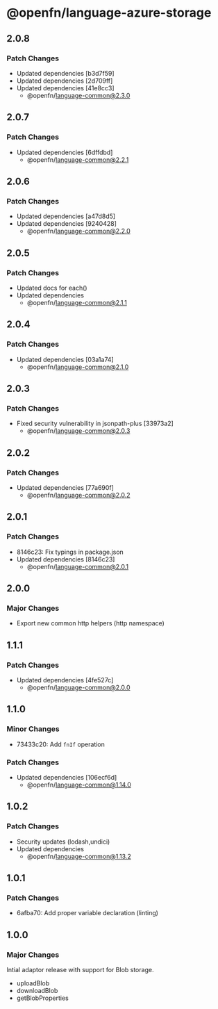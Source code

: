 # @openfn/language-azure-storage

## 2.0.8

### Patch Changes

- Updated dependencies [b3d7f59]
- Updated dependencies [2d709ff]
- Updated dependencies [41e8cc3]
  - @openfn/language-common@2.3.0

## 2.0.7

### Patch Changes

- Updated dependencies [6dffdbd]
  - @openfn/language-common@2.2.1

## 2.0.6

### Patch Changes

- Updated dependencies [a47d8d5]
- Updated dependencies [9240428]
  - @openfn/language-common@2.2.0

## 2.0.5

### Patch Changes

- Updated docs for each()
- Updated dependencies
  - @openfn/language-common@2.1.1

## 2.0.4

### Patch Changes

- Updated dependencies [03a1a74]
  - @openfn/language-common@2.1.0

## 2.0.3

### Patch Changes

- Fixed security vulnerability in jsonpath-plus [33973a2]
  - @openfn/language-common@2.0.3

## 2.0.2

### Patch Changes

- Updated dependencies [77a690f]
  - @openfn/language-common@2.0.2

## 2.0.1

### Patch Changes

- 8146c23: Fix typings in package.json
- Updated dependencies [8146c23]
  - @openfn/language-common@2.0.1

## 2.0.0

### Major Changes

- Export new common http helpers (http namespace)

## 1.1.1

### Patch Changes

- Updated dependencies [4fe527c]
  - @openfn/language-common@2.0.0

## 1.1.0

### Minor Changes

- 73433c20: Add `fnIf` operation

### Patch Changes

- Updated dependencies [106ecf6d]
  - @openfn/language-common@1.14.0

## 1.0.2

### Patch Changes

- Security updates (lodash,undici)
- Updated dependencies
  - @openfn/language-common@1.13.2

## 1.0.1

### Patch Changes

- 6afba70: Add proper variable declaration (linting)

## 1.0.0

### Major Changes

Intial adaptor release with support for Blob storage.

- uploadBlob
- downloadBlob
- getBlobProperties
